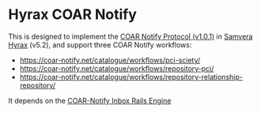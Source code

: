 # Hyrax COAR Notify
This is designed to implement the [COAR Notify Protocol (v1.0.1)](https://coar-notify.net/specification/1.0.1/)  in [Samvera Hyrax](https://github.com/samvera/hyrax) (v5.2), and support three COAR Notify workflows:

- https://coar-notify.net/catalogue/workflows/pci-sciety/
- https://coar-notify.net/catalogue/workflows/repository-pci/
- https://coar-notify.net/catalogue/workflows/repository-relationship-repository/



It depends on the [COAR-Notify Inbox Rails Engine](https://github.com/antleaf/coar-notify-inbox-rails-engine)
